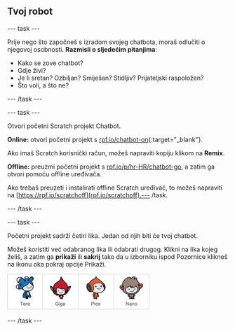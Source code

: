 ## Tvoj robot

--- task ---

Prije nego što započneš s izradom svojeg chatbota, moraš odlučiti o njegovoj osobnosti. **Razmisli o sljedećim pitanjima**:

+ Kako se zove chatbot?
+ Gdje živi?
+ Je li sretan? Ozbiljan? Smiješan? Stidljiv? Prijateljski raspoložen?
+ Što voli, a što ne?

--- /task ---

--- task ---

Otvori početni Scratch projekt Chatbot.

**Online:** otvori početni projekt s [rpf.io/chatbot-on](http://rpf.io/chatbot-on){:target="_blank"}.

Ako imaš Scratch korisnički račun, možeš napraviti kopiju klikom na **Remix**.

**Offline:** preuzmi početni projekt s [rpf.io/p/hr-HR/chatbot-go](http://rpf.io/p/hr-HR/chatbot-go), a zatim ga otvori pomoću offline uređivača.

Ako trebaš preuzeti i instalirati offline Scratch uređivač, to možeš napraviti na [https://rpf.io/scratchoff](rpf.io/scratchoff).--- /task.

--- /task ---

--- task ---

Početni projekt sadrži četiri lika. Jedan od njih biti će tvoj chatbot.

Možeš koristiti već odabranog lika ili odabrati drugog. Klikni na lika kojeg želiš, a zatim ga **prikaži** ili **sakrij** tako da u izborniku ispod Pozornice klikneš na ikonu oka pokraj opcije Prikaži.

![Odaberi lika](images/chatbot-characters.png)

--- /task ---